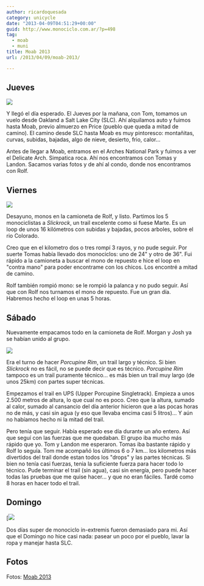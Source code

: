 ```yaml
---
author: ricardoquesada
category: unicycle
date: "2013-04-09T04:51:29+00:00"
guid: http://www.monociclo.com.ar/?p=498
tag:
  - moab
  - muni
title: Moab 2013
url: /2013/04/09/moab-2013/

---
```

## Jueves

![](/images/moab-2013-arches.jpg)

Y llegó el día esperado. El Jueves por la mañana, con Tom, tomamos un vuelo desde Oakland a Salt Lake City (SLC).
Ahí alquilamos auto y fuimos hasta Moab, previo almuerzo en Price (pueblo que queda a mitad de camino).
El camino desde SLC hasta Moab es muy pintoresco: montañitas, curvas, subidas, bajadas, algo de nieve, desierto, frio, calor...

Antes de llegar a Moab, entramos en el Arches National Park y fuimos a ver el Delicate Arch.
Simpatica roca. Ahí nos encontramos con Tomas y Landon. Sacamos varias fotos y de ahí al condo, donde nos encontramos con Rolf.

## Viernes

 ![](/images/moab-2013-slickrock.jpg)

 Desayuno, monos en la camioneta de Rolf, y listo. Partimos los 5 monociclistas a _Slickrock_, un trail excelente como si fuese Marte.
 Es un loop de unos 16 kilómetros con subidas y bajadas, pocos arboles, sobre el rio Colorado.

Creo que en el kilometro dos o tres rompí 3 rayos, y no pude seguir. Por suerte Tomas había llevado dos monociclos: uno de 24" y otro de 36".
Fui rápido a la camioneta a buscar el mono de repuesto e hice el loop en "contra mano" para poder encontrame con los chicos.
Los encontré a mitad de camino.

Rolf también rompió mono: se le rompió la palanca y no pudo seguir. Así que con Rolf nos turnamos el mono de repuesto.
Fue un gran día. Habremos hecho el loop en unas 5 horas.

## Sábado

Nuevamente empacamos todo en la camioneta de Rolf.
Morgan y Josh ya se habían unido al grupo.

![](/images/moab-2013-van.jpg)

Era el turno de hacer _Porcupine Rim_, un trail largo y técnico.
Si bien _Slickrock_ no es fácil, no se puede decir que es técnico.
_Porcupine Rim_ tampoco es un trail puramente técnico... es más bien un trail muy largo (de unos 25km) con partes super técnicas.

Empezamos el trail en UPS (Upper Porcupine Singletrack).
Empieza a unos 2.500 metros de altura, lo que cual no es poco.
Creo que la altura, sumado al calor, sumado al cansancio del día anterior hicieron que a las pocas horas no de más,
y casi sin agua (y eso que llevaba encima casi 5 litros)... Y aún no habíamos hecho ni la mitad del trail.

Pero tenía que seguir.
Había esperado ese día durante un año entero.
Así que seguí con las fuerzas que me quedaban.
El grupo iba mucho más rápido que yo.
Tom y Landon me esperaron.
Tomas iba bastante rápido y Rolf lo seguía.
Tom me acompañó los últimos 6 o 7 km... los kilometros más divertidos del trail donde estan todos los "drops" y las partes técnicas.
Si bien no tenía casi fuerzas, tenia la suficiente fuerza para hacer todo lo técnico.
Pude terminar el trail (sin agua), casi sin energía, pero puede hacer todas las pruebas que me quise hacer... y que no eran fáciles.
Tardé como 8 horas en hacer todo el trail.

## Domingo

[![](/images/moab-2013-town.jpg)

 Dos días super de monociclo in-extremis fueron demasiado para mi.
 Así que el Domingo no hice casi nada: pasear un poco por el pueblo, lavar la ropa y manejar hasta SLC.

## Fotos

Fotos: [Moab 2013](https://photos.app.goo.gl/89b8G2e4DL8AY9jH8)
